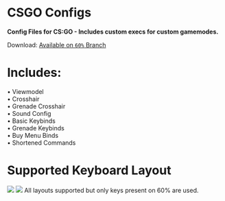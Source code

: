 # CSGO Configs

**Config Files for CS:GO - Includes custom execs for custom gamemodes.<br/>**

Download: [Available on `60%` Branch](https://github.com/PINPAL/CSGO-Autoexec/tree/60%25)

# Includes:

• Viewmodel<br/>
• Crosshair<br/>
• Grenade Crosshair<br/>
• Sound Config<br/>
• Basic Keybinds<br/>
• Grenade Keybinds<br/>
• Buy Menu Binds<br/>
• Shortened Commands<br/>

# Supported Keyboard Layout

![](https://github.com/PINPAL/CSGO-Autoexec/blob/master/readme/large.png?raw=true)
![](https://github.com/PINPAL/CSGO-Autoexec/blob/master/readme/compact.png?raw=true)
All layouts supported but only keys present on 60% are used.<br/>

